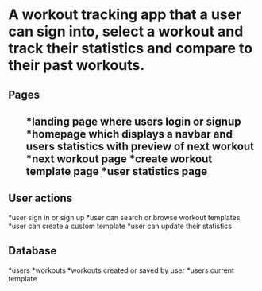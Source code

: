 <h1>A workout tracking app that a user can sign into, select a workout and track their statistics and compare to their past workouts.</h1>

<h2>Pages<h2>
<ol>
 *landing page where users login or signup
  *homepage which displays a navbar and users statistics with preview of next workout
  *next workout page
  *create workout template page
  *user statistics page
 </ol>

  <h2>User actions</h2>
  
  
  *user sign in or sign up
  *user can search or browse workout templates
  *user can create a custom template
  *user can update their statistics

  
  <h2>Database</h2>
  

 *users
 *workouts
 *workouts created or saved by user
 *users current template

